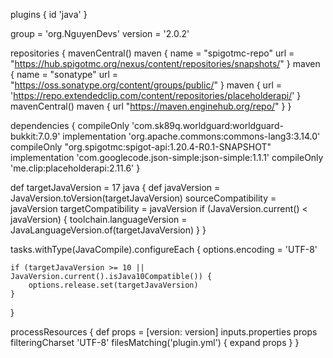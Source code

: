 plugins {
    id 'java'
}

group = 'org.NguyenDevs'
version = '2.0.2'

repositories {
    mavenCentral()
    maven {
        name = "spigotmc-repo"
        url = "https://hub.spigotmc.org/nexus/content/repositories/snapshots/"
    }
    maven {
        name = "sonatype"
        url = "https://oss.sonatype.org/content/groups/public/"
    }
    maven {
        url = 'https://repo.extendedclip.com/content/repositories/placeholderapi/'
    }
    mavenCentral()
    maven { url "https://maven.enginehub.org/repo/" }
}

dependencies {
    compileOnly 'com.sk89q.worldguard:worldguard-bukkit:7.0.9'
    implementation 'org.apache.commons:commons-lang3:3.14.0'
    compileOnly "org.spigotmc:spigot-api:1.20.4-R0.1-SNAPSHOT"
    implementation 'com.googlecode.json-simple:json-simple:1.1.1'
    compileOnly 'me.clip:placeholderapi:2.11.6'
}

def targetJavaVersion = 17
java {
    def javaVersion = JavaVersion.toVersion(targetJavaVersion)
    sourceCompatibility = javaVersion
    targetCompatibility = javaVersion
    if (JavaVersion.current() < javaVersion) {
        toolchain.languageVersion = JavaLanguageVersion.of(targetJavaVersion)
    }
}

tasks.withType(JavaCompile).configureEach {
    options.encoding = 'UTF-8'

    if (targetJavaVersion >= 10 || JavaVersion.current().isJava10Compatible()) {
        options.release.set(targetJavaVersion)
    }
}

processResources {
    def props = [version: version]
    inputs.properties props
    filteringCharset 'UTF-8'
    filesMatching('plugin.yml') {
        expand props
    }
}
